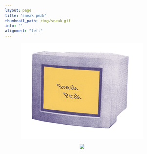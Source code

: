 ```yaml
---
layout: page
title: "sneak peak"
thumbnail_path: /img/sneak.gif
info: ""
alignment: "left"
---
```


<div class="thumbnail-image" style="display: flex; justify-content: center;" >
	 <img src="/img/sneak.gif">
</div>


<br/>

<div class="thumbnail-image" style="display: flex; justify-content: center;" >
	 <img src="/img/sneakpeak/grasswave.gif">
</div>

<br/>






